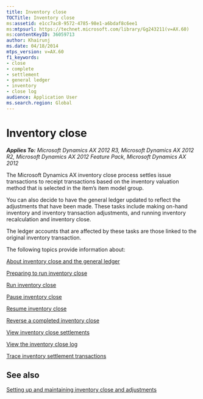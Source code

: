 ```yaml
---
title: Inventory close
TOCTitle: Inventory close
ms:assetid: e1cc7ac8-9572-4785-98e1-a6bdaf8c6ee1
ms:mtpsurl: https://technet.microsoft.com/library/Gg243211(v=AX.60)
ms:contentKeyID: 36059713
author: Khairunj
ms.date: 04/18/2014
mtps_version: v=AX.60
f1_keywords:
- close
- complete
- settlement
- general ledger
- inventory
- close log
audience: Application User
ms.search.region: Global
---
```


# Inventory close 


_**Applies To:** Microsoft Dynamics AX 2012 R3, Microsoft Dynamics AX 2012 R2, Microsoft Dynamics AX 2012 Feature Pack, Microsoft Dynamics AX 2012_

The Microsoft Dynamics AX inventory close process settles issue transactions to receipt transactions based on the inventory valuation method that is selected in the item’s item model group.

You can also decide to have the general ledger updated to reflect the adjustments that have been made. These tasks include making on-hand inventory and inventory transaction adjustments, and running inventory recalculation and inventory close.

The ledger accounts that are affected by these tasks are those linked to the original inventory transaction.

The following topics provide information about:

[About inventory close and the general ledger](about-inventory-close-and-the-general-ledger.md)

[Preparing to run inventory close](preparing-to-run-inventory-close.md)

[Run inventory close](run-inventory-close.md)

[Pause inventory close](pause-inventory-close.md)

[Resume inventory close](resume-inventory-close.md)

[Reverse a completed inventory close](reverse-a-completed-inventory-close.md)

[View inventory close settlements](view-inventory-close-settlements.md)

[View the inventory close log](view-the-inventory-close-log.md)

[Trace inventory settlement transactions](trace-inventory-settlement-transactions.md)

## See also

[Setting up and maintaining inventory close and adjustments](setting-up-and-maintaining-inventory-close-and-adjustments.md)

  


